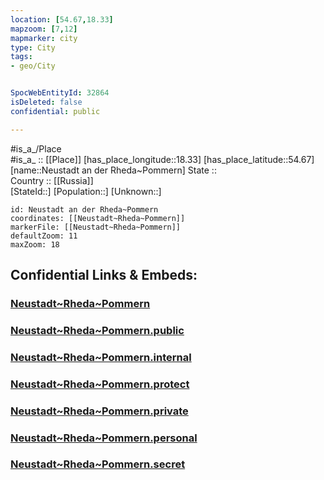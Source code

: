 ```yaml
---
location: [54.67,18.33] 
mapzoom: [7,12] 
mapmarker: city 
type: City
tags:
- geo/City


SpocWebEntityId: 32864
isDeleted: false
confidential: public

---
```

#is_a_/Place  
#is_a_ :: [[Place]] 
[has_place_longitude::18.33] 
[has_place_latitude::54.67] 
[name::Neustadt an der Rheda~Pommern] 
State ::  
Country :: [[Russia]]  
[StateId::] 
[Population::] 
[Unknown::] 


```leaflet
id: Neustadt an der Rheda~Pommern
coordinates: [[Neustadt~Rheda~Pommern]] 
markerFile: [[Neustadt~Rheda~Pommern]] 
defaultZoom: 11 
maxZoom: 18
```


## Confidential Links & Embeds: 

### [Neustadt~Rheda~Pommern](/_Standards/Earth/Continent/Europe/Europe~East/Poland/Provinces~Poland/Pomeranian/City/Neustadt~Rheda~Pommern.md) 

### [Neustadt~Rheda~Pommern.public](/_public/Earth/Continent/Europe/Europe~East/Poland/Provinces~Poland/Pomeranian/City/Neustadt~Rheda~Pommern.public.md) 

### [Neustadt~Rheda~Pommern.internal](/_internal/Earth/Continent/Europe/Europe~East/Poland/Provinces~Poland/Pomeranian/City/Neustadt~Rheda~Pommern.internal.md) 

### [Neustadt~Rheda~Pommern.protect](/_protect/Earth/Continent/Europe/Europe~East/Poland/Provinces~Poland/Pomeranian/City/Neustadt~Rheda~Pommern.protect.md) 

### [Neustadt~Rheda~Pommern.private](/_private/Earth/Continent/Europe/Europe~East/Poland/Provinces~Poland/Pomeranian/City/Neustadt~Rheda~Pommern.private.md) 

### [Neustadt~Rheda~Pommern.personal](/_personal/Earth/Continent/Europe/Europe~East/Poland/Provinces~Poland/Pomeranian/City/Neustadt~Rheda~Pommern.personal.md) 

### [Neustadt~Rheda~Pommern.secret](/_secret/Earth/Continent/Europe/Europe~East/Poland/Provinces~Poland/Pomeranian/City/Neustadt~Rheda~Pommern.secret.md)

